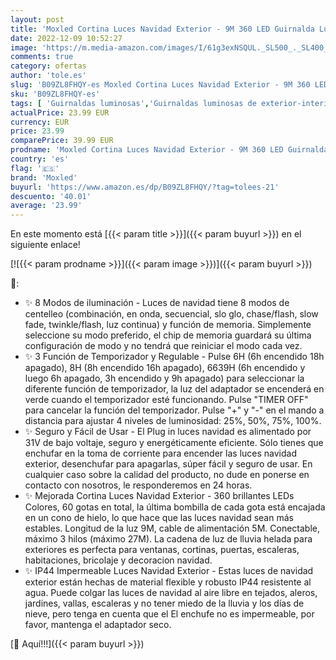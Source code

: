 ```yaml
---
layout: post
title: 'Moxled Cortina Luces Navidad Exterior - 9M 360 LED Guirnalda Luces con Carámbano  Colores Luces de Navidad con Control Remoto  Temporizador  8 Modelos de lluminación  Prolongable  Decoracion Navidad'
date: 2022-12-09 10:52:27
image: 'https://m.media-amazon.com/images/I/61g3exNSQUL._SL500_._SL400_.jpg'
comments: true
category: ofertas
author: 'tole.es'
slug: 'B09ZL8FHQY-es Moxled Cortina Luces Navidad Exterior - 9M 360 LED...'
sku: 'B09ZL8FHQY-es'
tags: [ 'Guirnaldas luminosas','Guirnaldas luminosas de exterior-interior','Iluminación','moxled','navidad','🇪🇸', ]
actualPrice: 23.99 EUR
currency: EUR
price: 23.99
comparePrice: 39.99 EUR
prodname: 'Moxled Cortina Luces Navidad Exterior - 9M 360 LED Guirnalda Luces con Carámbano  Colores Luces de Navidad con Control Remoto  Temporizador  8 Modelos de lluminación  Prolongable  Decoracion Navidad'
country: 'es'
flag: '🇪🇸'
brand: 'Moxled'
buyurl: 'https://www.amazon.es/dp/B09ZL8FHQY/?tag=tolees-21'
descuento: '40.01'
average: '23.99'
---
```


En este momento está [{{< param title >}}]({{< param buyurl >}}) en el siguiente enlace!

[![{{< param prodname >}}]({{< param image >}})]({{< param buyurl >}})

🔎:

- ✨ 8 Modos de iluminación - Luces de navidad tiene 8 modos de centelleo (combinación, en onda, secuencial, slo glo, chase/flash, slow fade, twinkle/flash, luz continua) y función de memoria. Simplemente seleccione su modo preferido, el chip de memoria guardará su última configuración de modo y no tendrá que reiniciar el modo cada vez.
- ✨ 3 Función de Temporizador y Regulable - Pulse 6H (6h encendido 18h apagado), 8H (8h encendido 16h apagado), 6639H (6h encendido y luego 6h apagado, 3h encendido y 9h apagado) para seleccionar la diferente función de temporizador, la luz del adaptador se encenderá en verde cuando el temporizador esté funcionando. Pulse "TIMER OFF" para cancelar la función del temporizador. Pulse "+" y "-" en el mando a distancia para ajustar 4 niveles de luminosidad: 25%, 50%, 75%, 100%.
- ✨ Seguro y Fácil de Usar - El Plug in luces navidad es alimentado por 31V de bajo voltaje, seguro y energéticamente eficiente. Sólo tienes que enchufar en la toma de corriente para encender las luces navidad exterior, desenchufar para apagarlas, súper fácil y seguro de usar. En cualquier caso sobre la calidad del producto, no dude en ponerse en contacto con nosotros, le responderemos en 24 horas.
- ✨ Mejorada Cortina Luces Navidad Exterior - 360 brillantes LEDs Colores, 60 gotas en total, la última bombilla de cada gota está encajada en un cono de hielo, lo que hace que las luces navidad sean más estables. Longitud de la luz 9M, cable de alimentación 5M. Conectable, máximo 3 hilos (máximo 27M). La cadena de luz de lluvia helada para exteriores es perfecta para ventanas, cortinas, puertas, escaleras, habitaciones, bricolaje y decoracion navidad.
- ✨ IP44 Impermeable Luces Navidad Exterior - Estas luces de navidad exterior están hechas de material flexible y robusto IP44 resistente al agua. Puede colgar las luces de navidad al aire libre en tejados, aleros, jardines, vallas, escaleras y no tener miedo de la lluvia y los días de nieve, pero tenga en cuenta que el El enchufe no es impermeable, por favor, mantenga el adaptador seco.

[🛒 Aquí!!!]({{< param buyurl >}})
